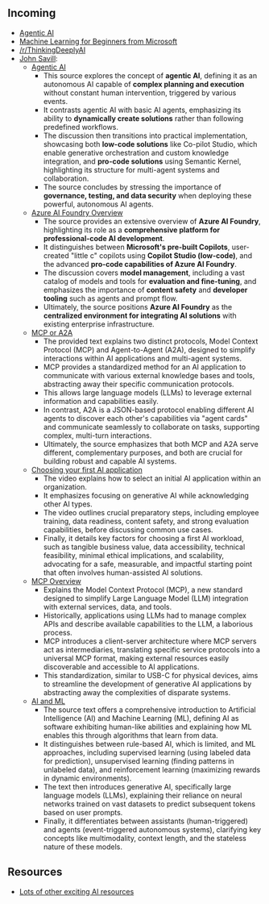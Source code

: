 ## Incoming
- [Agentic AI](./AgenticAI/README.md)
- [Machine Learning for Beginners from Microsoft](https://github.com/microsoft/ML-For-Beginners)
- [/r/ThinkingDeeplyAI](./ThinkingDeeplyAI/README.md)
- [John Savill](https://www.youtube.com/@NTFAQGuy/featured):
    - [Agentic AI](https://www.youtube.com/watch?v=UYJ539hgDS0)
        - This source explores the concept of **agentic AI**, defining it as an autonomous AI capable of **complex planning and execution** without constant human intervention, triggered by various events.
        - It contrasts agentic AI with basic AI agents, emphasizing its ability to **dynamically create solutions** rather than following predefined workflows.
        - The discussion then transitions into practical implementation, showcasing both **low-code solutions** like Co-pilot Studio, which enable generative orchestration and custom knowledge integration, and **pro-code solutions** using Semantic Kernel, highlighting its structure for multi-agent systems and collaboration.
        - The source concludes by stressing the importance of **governance, testing, and data security** when deploying these powerful, autonomous AI agents.
    - [Azure AI Foundry Overview](https://www.youtube.com/watch?v=Sq8Cq7RZM2o)
        - The source provides an extensive overview of **Azure AI Foundry**, highlighting its role as a **comprehensive platform for professional-code AI development**.
        - It distinguishes between **Microsoft's pre-built Copilots**, user-created "little c" copilots using **Copilot Studio (low-code)**, and the advanced **pro-code capabilities of Azure AI Foundry**.
        - The discussion covers **model management**, including a vast catalog of models and tools for **evaluation and fine-tuning**, and emphasizes the importance of **content safety** and **developer tooling** such as agents and prompt flow.
        - Ultimately, the source positions **Azure AI Foundry** as the **centralized environment for integrating AI solutions** with existing enterprise infrastructure.
    - [MCP or A2A](https://www.youtube.com/watch?v=IMcDEvXRBkY)
        - The provided text explains two distinct protocols, Model Context Protocol (MCP) and Agent-to-Agent (A2A), designed to simplify interactions within AI applications and multi-agent systems.
        - MCP provides a standardized method for an AI application to communicate with various external knowledge bases and tools, abstracting away their specific communication protocols.
        - This allows large language models (LLMs) to leverage external information and capabilities easily.
        - In contrast, A2A is a JSON-based protocol enabling different AI agents to discover each other's capabilities via "agent cards" and communicate seamlessly to collaborate on tasks, supporting complex, multi-turn interactions.
        - Ultimately, the source emphasizes that both MCP and A2A serve different, complementary purposes, and both are crucial for building robust and capable AI systems.
    - [Choosing your first AI application](https://www.youtube.com/watch?v=0Ly34nFESQk)
        - The video explains how to select an initial AI application within an organization.
        - It emphasizes focusing on generative AI while acknowledging other AI types.
        - The video outlines crucial preparatory steps, including employee training, data readiness, content safety, and strong evaluation capabilities, before discussing common use cases.
        - Finally, it details key factors for choosing a first AI workload, such as tangible business value, data accessibility, technical feasibility, minimal ethical implications, and scalability, advocating for a safe, measurable, and impactful starting point that often involves human-assisted AI solutions.
    - [MCP Overview](https://www.youtube.com/watch?v=1Pf2rW5FsqQ)
        - Explains the Model Context Protocol (MCP), a new standard designed to simplify Large Language Model (LLM) integration with external services, data, and tools.
        - Historically, applications using LLMs had to manage complex APIs and describe available capabilities to the LLM, a laborious process.
        - MCP introduces a client-server architecture where MCP servers act as intermediaries, translating specific service protocols into a universal MCP format, making external resources easily discoverable and accessible to AI applications.
        - This standardization, similar to USB-C for physical devices, aims to streamline the development of generative AI applications by abstracting away the complexities of disparate systems.
    - [AI and ML](https://www.youtube.com/watch?v=C7Iu2lcoAQ4)
        - The source text offers a comprehensive introduction to Artificial Intelligence (AI) and Machine Learning (ML), defining AI as software exhibiting human-like abilities and explaining how ML enables this through algorithms that learn from data.
        - It distinguishes between rule-based AI, which is limited, and ML approaches, including supervised learning (using labeled data for prediction), unsupervised learning (finding patterns in unlabeled data), and reinforcement learning (maximizing rewards in dynamic environments).
        - The text then introduces generative AI, specifically large language models (LLMs), explaining their reliance on neural networks trained on vast datasets to predict subsequent tokens based on user prompts.
        - Finally, it differentiates between assistants (human-triggered) and agents (event-triggered autonomous systems), clarifying key concepts like multimodality, context length, and the stateless nature of these models.

## Resources
- [Lots of other exciting AI resources](Index.md)
